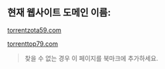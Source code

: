 ## 현재 웹사이트 도메인 이름:

[torrentzota59.com](https://torrentzota59.com)

[torrenttop79.com](https://torrenttop79.com)


> 찾을 수 없는 경우 이 페이지를 북마크에 추가하세요.

